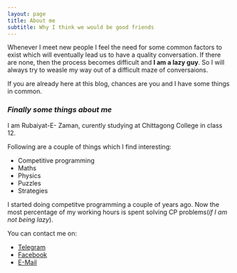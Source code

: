 ```yaml
---
layout: page
title: About me
subtitle: Why I think we would be good friends
---
```


Whenever I meet new people I feel the need for some common factors to exist which will eventually lead us to have a quality conversation. If there are none, then the process becomes difficult and **I am a lazy guy**. So I will always try to weasle my way out of a difficult maze of conversaions.

If you are already here at this blog, chances are you and I have some things in common. 

### *Finally some things about me*

I am Rubaiyat-E- Zaman, curently studying at Chittagong College in class 12.

Following are a couple of things which I find interesting: 

- Competitive programming
- Maths
- Physics
- Puzzles
- Strategies

I started doing competitve programming a couple of years ago. Now the most percentage of my working hours is spent solving CP problems(*if I am not being lazy*). 

You can contact me on:

- [Telegram](https://t.me/Rubaiyat_E)
- [Facebook](https://web.facebook.com/zaman088/?_rdc=1&_rdr)
- [E-Mail](mailto:ezamanr@gmail.com)



